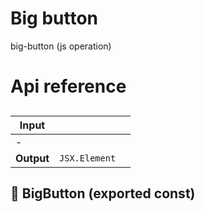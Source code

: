 # Big button

big-button (js operation)



# Api reference

## <BigButton />

| Input      |    |    |
| ---------- | -- | -- |
| - | | |
| **Output** | `JSX.Element`   |    |



## 📄 BigButton (exported const)

